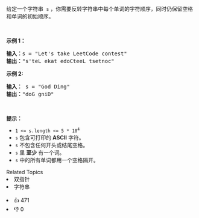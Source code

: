 <p>给定一个字符串
 <meta charset="UTF-8" />&nbsp;<code>s</code>&nbsp;，你需要反转字符串中每个单词的字符顺序，同时仍保留空格和单词的初始顺序。</p>

<p>&nbsp;</p>

<p><strong>示例 1：</strong></p>

<pre>
<strong>输入：</strong>s = "Let's take LeetCode contest"
<strong>输出：</strong>"s'teL ekat edoCteeL tsetnoc"
</pre>

<p><strong>示例 2:</strong></p>

<pre>
<strong>输入：</strong> s = "God Ding"
<strong>输出：</strong>"doG gniD"
</pre>

<p>&nbsp;</p>

<p><strong><strong><strong><strong>提示：</strong></strong></strong></strong></p>

<ul> 
 <li><code>1 &lt;= s.length &lt;= 5 * 10<sup>4</sup></code></li> 
 <li>
  <meta charset="UTF-8" /><code>s</code>&nbsp;包含可打印的 <strong>ASCII</strong> 字符。</li> 
 <li>
  <meta charset="UTF-8" /><code>s</code>&nbsp;不包含任何开头或结尾空格。</li> 
 <li>
  <meta charset="UTF-8" /><code>s</code>&nbsp;里 <strong>至少</strong> 有一个词。</li> 
 <li>
  <meta charset="UTF-8" /><code>s</code>&nbsp;中的所有单词都用一个空格隔开。</li> 
</ul>

<div><div>Related Topics</div><div><li>双指针</li><li>字符串</li></div></div><br><div><li>👍 471</li><li>👎 0</li></div>